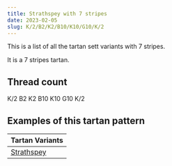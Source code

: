 ```yaml
---
title: Strathspey with 7 stripes
date: 2023-02-05
slug: K/2/B2/K2/B10/K10/G10/K/2
---
```

This is a list of all the tartan sett variants with 7 stripes.

It is a 7 stripes tartan.


## Thread count
K/2 B2 K2 B10 K10 G10 K/2

## Examples of this tartan pattern

| Tartan Variants |
|---------------|
| [Strathspey](/variants/k/2/b2/k2/b10/k10/g10/k/2-b304080-g008000-k000000)||

